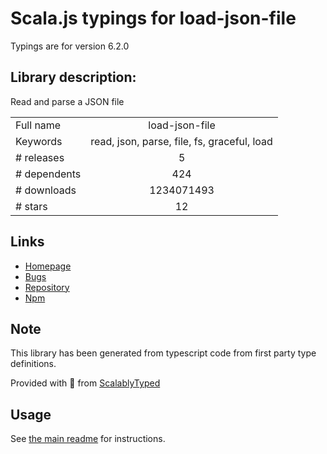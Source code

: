 
# Scala.js typings for load-json-file

Typings are for version 6.2.0

## Library description:
Read and parse a JSON file

|                    |                 |
| ------------------ | :-------------: |
| Full name          | load-json-file |
| Keywords           | read, json, parse, file, fs, graceful, load |
| # releases         | 5 |
| # dependents       | 424 |
| # downloads        | 1234071493 |
| # stars            | 12 |

## Links
- [Homepage](https://github.com/sindresorhus/load-json-file#readme)
- [Bugs](https://github.com/sindresorhus/load-json-file/issues)
- [Repository](https://github.com/sindresorhus/load-json-file)
- [Npm](https://www.npmjs.com/package/load-json-file)
    


## Note
This library has been generated from typescript code from first party type definitions.

Provided with :purple_heart: from [ScalablyTyped](https://github.com/oyvindberg/ScalablyTyped)

## Usage
See [the main readme](../../readme.md) for instructions.


